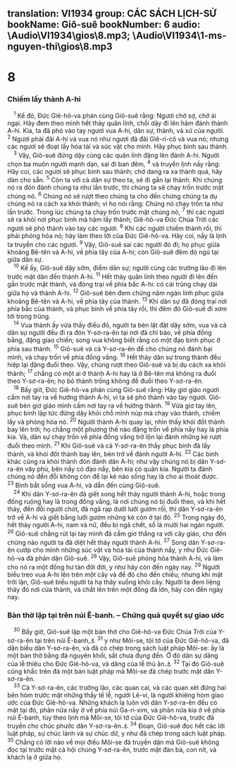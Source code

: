 translation: VI1934
group: CÁC SÁCH LỊCH-SỬ
bookName: Giô-suê 
bookNumber: 6
audio: \Audio\VI1934\gios\8.mp3; \Audio\VI1934\1-ms-nguyen-thi\gios\8.mp3
-------

<div class="title"><h1>8</h1><h3>Chiếm lấy thành A-hi</h3></div>
<span class="verse gios_8_1"> <sup>1</sup> Kế đó, Đức Giê-hô-va phán cùng Giô-suê rằng: Ngươi chớ sợ, chớ ái ngại. Hãy đem theo mình hết thảy quân lính, chỗi dậy đi lên hãm đánh thành A-hi. Kìa, ta đã phó vào tay ngươi vua A-hi, dân sự, thành, và xứ của người. </span>
<span class="verse gios_8_2"><sup>2</sup> Ngươi phải đãi A-hi và vua nó như ngươi đã đãi Giê-ri-cô và vua nó; nhưng các ngươi sẽ đoạt lấy hóa tài và súc vật cho mình. Hãy phục binh sau thành. <br/></span>
<span class="verse gios_8_3"> <sup>3</sup> Vậy, Giô-suê đứng dậy cùng các quân lính đặng lên đánh A-hi. Người chọn ba muôn người mạnh dạn, sai đi ban đêm, </span>
<span class="verse gios_8_4"><sup>4</sup> và truyền lịnh nầy rằng: Hãy coi, các ngươi sẽ phục binh sau thành; chớ dang ra xa thành quá, hãy dàn cho sẵn. </span>
<span class="verse gios_8_5"><sup>5</sup> Còn ta với cả dân sự theo ta, sẽ đi gần lại thành. Khi chúng nó ra đón đánh chúng ta như lần trước, thì chúng ta sẽ chạy trốn trước mặt chúng nó. </span>
<span class="verse gios_8_6"><sup>6</sup> Chúng nó sẽ rượt theo chúng ta cho đến chừng chúng ta dụ chúng nó ra cách xa khỏi thành; vì họ nói rằng: Chúng nó chạy trốn ta như lần trước. Trong lúc chúng ta chạy trốn trước mặt chúng nó, </span>
<span class="verse gios_8_7"><sup>7</sup> thì các ngươi sẽ ra khỏi nơi phục binh mà hãm lấy thành; Giê-hô-va Đức Chúa Trời các ngươi sẽ phó thành vào tay các ngươi. </span>
<span class="verse gios_8_8"><sup>8</sup> Khi các ngươi chiếm thành rồi, thì phải phóng hỏa nó; hãy làm theo lời của Đức Giê-hô-va. Hãy coi, nầy là lịnh ta truyền cho các ngươi. </span>
<span class="verse gios_8_9"><sup>9</sup> Vậy, Giô-suê sai các người đó đi; họ phục giữa khoảng Bê-tên và A-hi, về phía tây của A-hi; còn Giô-suê đêm đó ngủ tại giữa dân sự. <br/></span>
<span class="verse gios_8_10"> <sup>10</sup> Kế ấy, Giô-suê dậy sớm, điểm dân sự; người cùng các trưởng lão đi lên trước mặt dân đến thành A-hi. </span>
<span class="verse gios_8_11"><sup>11</sup> Hết thảy quân lính theo người đi lên đến gần trước mặt thành, và đóng trại về phía bắc A-hi: có cái trũng chạy dài giữa họ và thành A-hi. </span>
<span class="verse gios_8_12"><sup>12</sup> Giô-suê bèn đem chừng năm ngàn lính phục giữa khoảng Bê-tên và A-hi, về phía tây của thành. </span>
<span class="verse gios_8_13"><sup>13</sup> Khi dân sự đã đóng trại nơi phía bắc của thành, và phục binh về phía tây rồi, thì đêm đó Giô-suê đi xơm tới trong trũng. <br/></span>
<span class="verse gios_8_14"> <sup>14</sup> Vua thành ấy vừa thấy điều đó, người ta bèn lật đật dậy sớm, vua và cả dân sự người đều đi ra đón Y-sơ-ra-ên tại nơi đã chỉ bảo, về phía đồng bằng, đặng giao chiến; song vua không biết rằng có một đạo binh phục ở phía sau thành. </span>
<span class="verse gios_8_15"><sup>15</sup> Giô-suê và cả Y-sơ-ra-ên để cho chúng nó đánh bại mình, và chạy trốn về phía đồng vắng. </span>
<span class="verse gios_8_16"><sup>16</sup> Hết thảy dân sự trong thành đều hiệp lại đặng đuổi theo. Vậy, chúng rượt theo Giô-suê và bị dụ cách xa khỏi thành; </span>
<span class="verse gios_8_17"><sup>17</sup> chẳng có một ai ở thành A-hi hay là ở Bê-tên mà không ra đuổi theo Y-sơ-ra-ên; họ bỏ thành trống không để đuổi theo Y-sơ-ra-ên. <br/></span>
<span class="verse gios_8_18"> <sup>18</sup> Bấy giờ, Đức Giê-hô-va phán cùng Giô-suê rằng: Hãy giơ giáo ngươi cầm nơi tay ra về hướng thành A-hi, vì ta sẽ phó thành vào tay ngươi. Giô-suê bèn giơ giáo mình cầm nơi tay ra về hướng thành. </span>
<span class="verse gios_8_19"><sup>19</sup> Vừa giơ tay lên, phục binh lập tức đứng dậy khỏi chỗ mình núp mà chạy vào thành, chiếm lấy và phóng hỏa nó. </span>
<span class="verse gios_8_20"><sup>20</sup> Người thành A-hi quay lại, nhìn thấy khói đốt thành bay lên trời; họ chẳng một phương thế nào đặng trốn về phía nầy hay là phía kia. Vả, dân sự chạy trốn về phía đồng vắng trở lộn lại đánh những kẻ rượt đuổi theo mình. </span>
<span class="verse gios_8_21"><sup>21</sup> Khi Giô-suê và cả Y-sơ-ra-ên thấy phục binh đã lấy thành, và khói đốt thành bay lên, bèn trở về đánh người A-hi. </span>
<span class="verse gios_8_22"><sup>22</sup> Các binh khác cũng ra khỏi thành đón đánh dân A-hi; như vậy chúng nó bị dân Y-sơ-ra-ên vây phủ, bên nầy có đạo nầy, bên kia có quân kia. Người ta đánh chúng nó đến đỗi không còn để lại kẻ nào sống hay là cho ai thoát được. </span>
<span class="verse gios_8_23"><sup>23</sup> Binh bắt sống vua A-hi, và dẫn đến cùng Giô-suê. <br/></span>
<span class="verse gios_8_24"> <sup>24</sup> Khi dân Y-sơ-ra-ên đã giết xong hết thảy người thành A-hi, hoặc trong đồng ruộng hay là trong đồng vắng, là nơi chúng nó bị đuổi theo, và khi hết thảy, đến đỗi người chót, đã ngã rạp dưới lưỡi gươm rồi, thì dân Y-sơ-ra-ên trở về A-hi và giết bằng lưỡi gươm những kẻ còn ở tại đó. </span>
<span class="verse gios_8_25"><sup>25</sup> Trong ngày đó, hết thảy người A-hi, nam và nữ, đều bị ngã chết, số là mười hai ngàn người. </span>
<span class="verse gios_8_26"><sup>26</sup> Giô-suê chẳng rút lại tay mình đã cầm giơ thẳng ra với cây giáo, cho đến chừng nào người ta đã diệt hết thảy người thành A-hi. </span>
<span class="verse gios_8_27"><sup>27</sup> Song dân Y-sơ-ra-ên cướp cho mình những súc vật và hóa tài của thành nầy, y như Đức Giê-hô-va đã phán dặn Giô-suê. </span>
<span class="verse gios_8_28"><sup>28</sup> Vậy, Giô-suê phóng hỏa thành A-hi, và làm cho nó ra một đống hư tàn đời đời, y như hãy còn đến ngày nay. </span>
<span class="verse gios_8_29"><sup>29</sup> Người biểu treo vua A-hi lên trên một cây và để đó cho đến chiều; nhưng khi mặt trời lặn, Giô-suê biểu người ta hạ thây xuống khỏi cây. Người ta đem liệng thây đó nơi cửa thành, và chất lên trên một đống đá lớn, hãy còn đến ngày nay. <br/></span>
<div class="title"><h3>Bàn thờ lập tại trên núi Ê-banh. – Chứng quả quyết sự giao ước</h3></div>
<span class="verse gios_8_30"> <sup>30</sup> Bấy giờ, Giô-suê lập một bàn thờ cho Giê-hô-va Đức Chúa Trời của Y-sơ-ra-ên tại trên núi Ê-banh,<a data-toggle="tooltip" data-placement="bottom" title="Phu 27:2-8">⚓</a></span>
<span class="verse gios_8_31"><sup>31</sup> y như Môi-se, tôi tớ của Đức Giê-hô-va, đã dặn biểu dân Y-sơ-ra-ên, và đã có chép trong sách luật pháp Môi-se: ấy là một bàn thờ bằng đá nguyên khối, sắt chưa đụng đến. Ở đó dân sự dâng của lễ thiêu cho Đức Giê-hô-va, và dâng của lễ thù ân.<a data-toggle="tooltip" data-placement="bottom" title="Xu 20:25">⚓</a></span>
<span class="verse gios_8_32"><sup>32</sup> Tại đó Giô-suê cũng khắc trên đá một bản luật pháp mà Môi-se đã chép trước mặt dân Y-sơ-ra-ên. <br/></span>
<span class="verse gios_8_33"> <sup>33</sup> Cả Y-sơ-ra-ên, các trưởng lão, các quan cai, và các quan xét đứng hai bên hòm trước mặt những thầy tế lễ, người Lê-vi, là người khiêng hòm giao ước của Đức Giê-hô-va. Những khách lạ luôn với dân Y-sơ-ra-ên đều có mặt tại đó, phân nửa nầy ở về phía núi Ga-ri-xim, và phân nửa kia ở về phía núi Ê-banh, tùy theo lịnh mà Môi-se, tôi tớ của Đức Giê-hô-va, trước đã truyền cho chúc phước dân Y-sơ-ra-ên.<a data-toggle="tooltip" data-placement="bottom" title="Phu 11:29; 27:11-14">⚓</a></span>
<span class="verse gios_8_34"><sup>34</sup> Đoạn, Giô-suê đọc hết các lời luật pháp, sự chúc lành và sự chúc dữ, y như đã chép trong sách luật pháp. </span>
<span class="verse gios_8_35"><sup>35</sup> Chẳng có lời nào về mọi điều Môi-se đã truyền dặn mà Giô-suê không đọc tại trước mặt cả hội chúng Y-sơ-ra-ên, trước mặt đàn bà, con nít, và khách lạ ở giữa họ. <br/></span>
